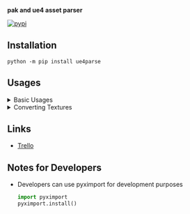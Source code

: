 **pak and ue4 asset parser**

[![pypi](https://img.shields.io/pypi/v/ue4parse.svg)](https://pypi.python.org/pypi/ue4parse)

## Installation
`python -m pip install ue4parse`


## Usages

<details>
<summary>Basic Usages</summary>

```python
from UE4Parse.Assets.Objects.FGuid import FGuid
from UE4Parse.Provider import DefaultFileProvider, MappingProvider
from UE4Parse.Versions import EUEVersion, VersionContainer
from UE4Parse.Encryption import FAESKey

import logging

logging.getLogger("UE4Parse").setLevel(logging.INFO)  # set logging level

path = r"C:\Program Files\Epic Games\Fortnite\FortniteGame\Content\Paks"

aeskeys = {
    FGuid(0,0,0,0): FAESKey("0xFE478B39DF1B1D4E8D8DFD38272F216DBE933E7F80ADCC45DC4108D70428F37D"),
}

import gc; gc.disable() # temporarily disabling garbage collector gives a huge performance boost

provider = DefaultFileProvider(path, VersionContainer(EUEVersion.LATEST))
provider.initialize()
provider.submit_keys(aeskeys)  # mount files

gc.enable() # enable garbage collector again

provider.mappings = MappingProvider()

package_path = 'FortniteGame/Content/Animation/Game/MainPlayer/Skydive/ParaGlide/MechanicalEngineer/BS_MechanicalEngineer_Into_NoPack_GLIDER'

package = provider.try_load_package(package_path)
if package is not None:
    package_dict = package.get_dict() # get json serializable dict

    # write package_dict to json
    import json
    with open('something.json', 'w') as f:
        json.dump(package_dict, f, indent=4)
```
</details>

<details>
<summary>Converting Textures</summary>

```python
if texture := package.find_export_of_type("Texture2D"):
    image = texture.decode()  # returns PIL Image object
    image.save("cool_image.png", "PNG")  # save image
    # for more information refer to https://pillow.readthedocs.io/en/stable/reference/Image.html?highlight=Image#PIL.Image.Image
```
</details>


## Links

- [Trello](https://trello.com/b/yp0hx22L/pyue4parse)

## Notes for Developers

- Developers can use pyximport for development purposes 

    ```python 
    import pyximport
    pyximport.install()
    ```

